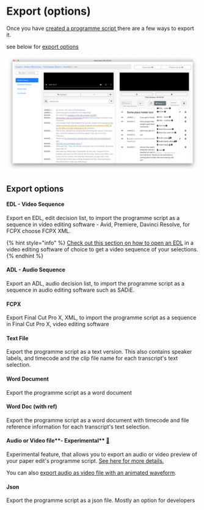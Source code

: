 # Export \(options\)

Once you have [created a programme script ](../paperediting/create-a-new-paper-edit.md)there are a few ways to export it. 

see below for [export options](./#export-options)

![](../.gitbook/assets/export-options-1.0.12.png)

## Export options

#### EDL - Video Sequence

Export en EDL, edit decision list, to import the programme script as a sequence in video editing software - Avid, Premiere, Davinci Resolve, for FCPX choose FCPX XML.

{% hint style="info" %}
[Check out this section on how to open an EDL](opening-edl-in-video-editing-software/) in a video editing software of choice to get a video sequence of your selections.
{% endhint %}

#### ADL - Audio Sequence

Export an ADL, audio decision list, to import the programme script as a sequence in audio editing software such as SADiE.

#### FCPX

Export Final Cut Pro X, XML, to import the programme script as a sequence in Final Cut Pro X, video editing software

#### Text File

Export the programme script as a text version. This also contains speaker labels, and timecode and the clip file name for each transcript's text selection.

#### Word Document

Export the programme script as a word document

#### Word Doc \(with ref\)

Export the programme script as a word document with timecode and file reference information for each transcript's text selection.

#### Audio or Video file**- Experimental** [🧪](https://emojipedia.org/test-tube/)

Experimental feature, that allows you to export an audio or video preview of your paper edit's programme script. [See here for more details.](export-a-video-or-audio-preview.md)  
  
You can also [export audio as video file with an animated  waveform](export-a-video-or-audio-preview.md#export-audio-as-video-with-animated-waveform).

#### Json

Export the programme script as a json file. Mostly an option for developers

